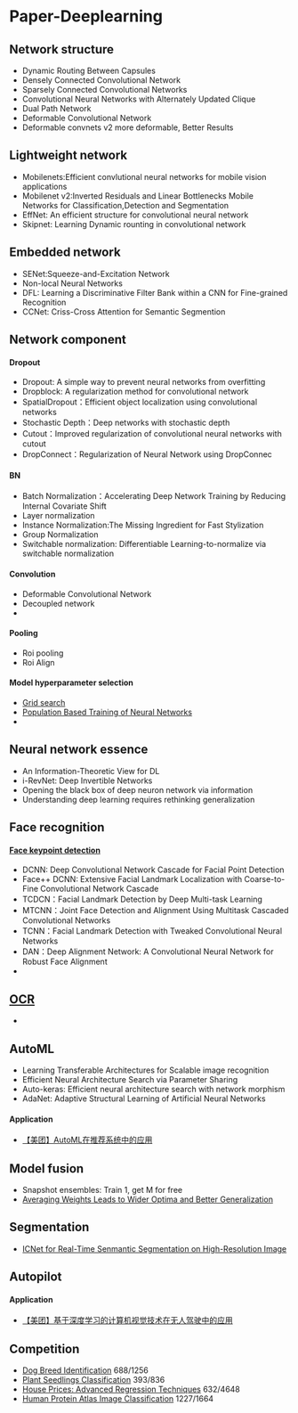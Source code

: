 # Paper-Deeplearning
## Network structure
   -  Dynamic Routing Between Capsules  
   -  Densely Connected Convolutional Network
   -  Sparsely Connected Convolutional Networks   
   -  Convolutional Neural Networks with Alternately Updated Clique   
   -  Dual Path Network   
   -  Deformable Convolutional Network    
   -  Deformable convnets v2 more deformable, Better Results    
   
## Lightweight network
   -  Mobilenets:Efficient convlutional neural networks for mobile vision applications
   -  Mobilenet v2:Inverted Residuals and Linear Bottlenecks Mobile Networks for Classification,Detection and Segmentation
   -  EffNet: An efficient structure for convolutional neural network    
   -  Skipnet: Learning Dynamic rounting in convolutional network

## Embedded network
   - SENet:Squeeze-and-Excitation Network   
   - Non-local Neural Networks      
   - DFL: Learning a Discriminative Filter Bank within a CNN for Fine-grained Recognition     
   - CCNet: Criss-Cross Attention for Semantic Segmention     
     
## Network component
#### Dropout
   - Dropout: A simple way to prevent neural networks from overfitting       
   - Dropblock: A regularization method for convolutional network      
   - SpatialDropout：Efficient object localization using convolutional networks    
   - Stochastic Depth：Deep networks with stochastic depth   
   - Cutout：Improved regularization of convolutional neural networks with cutout    
   - DropConnect：Regularization of Neural Network using DropConnec    
#### BN
   - Batch Normalization：Accelerating Deep Network Training by Reducing Internal Covariate Shift     
   - Layer normalization   
   - Instance Normalization:The Missing Ingredient for Fast Stylization   
   - Group Normalization     
   - Switchable normalization: Differentiable Learning-to-normalize via switchable normalization   
#### Convolution 
   - Deformable Convolutional Network    
   - Decoupled network    
   -  
#### Pooling
   - Roi pooling     
   - Roi Align   
   
   
#### Model hyperparameter selection
   - [Grid search](https://github.com/johntwk/Python-ML-rolling-grid-search)
   - [Population Based Training of Neural Networks](https://deepmind.com/blog/population-based-training-neural-networks/)      
   - 
   
## Neural network essence   
   - An Information-Theoretic View for DL    
   - i-RevNet: Deep Invertible Networks   
   - Opening the black box of deep neuron network via information     
   - Understanding deep learning requires rethinking generalization   
      
## Face recognition
#### [Face keypoint detection](https://mp.weixin.qq.com/s/CvdeV5xgUF0kStJQdRst0w)
   - DCNN: Deep Convolutional Network Cascade for Facial Point Detection      
   - Face++ DCNN: Extensive Facial Landmark Localization with Coarse-to-Fine Convolutional Network Cascade    
   - TCDCN：Facial Landmark Detection by Deep Multi-task Learning    
   - MTCNN：Joint Face Detection and Alignment Using Multitask Cascaded Convolutional Networks     
   - TCNN：Facial Landmark Detection with Tweaked Convolutional Neural Networks   
   - DAN：Deep Alignment Network: A Convolutional Neural Network for Robust Face Alignment     
   - 
## [OCR](https://github.com/wanghaisheng/awesome-ocr)
   -  
   
## AutoML
   -  Learning Transferable Architectures for Scalable image recognition    
   -  Efficient Neural Architecture Search via Parameter Sharing    
   -  Auto-keras: Efficient neural architecture search with network morphism  
   -  AdaNet: Adaptive Structural Learning of Artificial Neural Networks   
#### Application
   - [【美团】AutoML在推荐系统中的应用](https://gitbook.cn/books/5bcd96da48da2b3b6ac43327/index.html)

## Model fusion
   - Snapshot ensembles: Train 1, get M for free
   - [Averaging Weights Leads to Wider Optima and Better Generalization](https://github.com/kiudee/cs-ranking)   
   
## Segmentation
   - [ICNet for Real-Time Senmantic Segmentation on High-Resolution Image](https://github.com/hellochick/ICNet-tensorflow)    

## Autopilot
#### Application
   - [【美团】基于深度学习的计算机视觉技术在无人驾驶中的应用](https://gitbook.cn/gitchat/activity/5b90dea4d8738501887c527f)
   
## Competition
   - [Dog Breed Identification](https://www.kaggle.com/c/dog-breed-identification)              688/1256
   - [Plant Seedlings Classification](https://www.kaggle.com/c/plant-seedlings-classification)            393/836
   - [House Prices: Advanced Regression Techniques](https://www.kaggle.com/c/house-prices-advanced-regression-techniques)        632/4648
   - [Human Protein Atlas Image Classification](https://www.kaggle.com/c/human-protein-atlas-image-classification)       1227/1664

   
